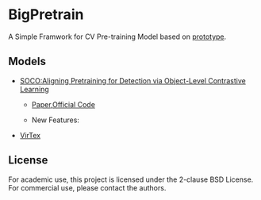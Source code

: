 # BigPretrain
A Simple Framwork for CV Pre-training Model based on [prototype](https://github.com/ModelTC/prototype).


## Models

- [SOCO:Aligning Pretraining for Detection via Object-Level Contrastive Learning](./experiments/SOCO/)
  
  - [Paper](https://arxiv.org/abs/2106.02637),[Official Code](https://github.com/hologerry/SoCo) 

  - New Features: 
  
- [VirTex](./experiments/VirTex/)


## License
For academic use, this project is licensed under the 2-clause BSD License. For commercial use, please contact the authors.